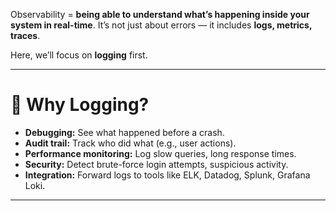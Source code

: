 Observability = **being able to understand what’s happening inside your system in real-time**.
It’s not just about errors — it includes **logs, metrics, traces**.

Here, we’ll focus on **logging** first.

---

# 🔎 Why Logging?

* **Debugging:** See what happened before a crash.
* **Audit trail:** Track who did what (e.g., user actions).
* **Performance monitoring:** Log slow queries, long response times.
* **Security:** Detect brute-force login attempts, suspicious activity.
* **Integration:** Forward logs to tools like ELK, Datadog, Splunk, Grafana Loki.

---



